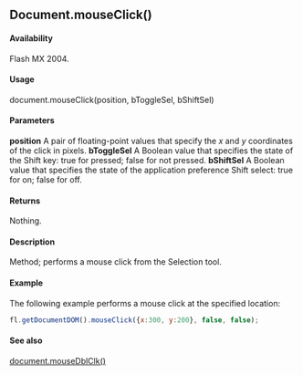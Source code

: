 ## Document.mouseClick()

#### Availability

Flash MX 2004.

#### Usage

document.mouseClick(position, bToggleSel, bShiftSel)

#### Parameters

**position** A pair of floating-point values that specify the *x* and *y* coordinates of the click in pixels.
**bToggleSel** A Boolean value that specifies the state of the Shift key: true for pressed; false for not pressed.
**bShiftSel** A Boolean value that specifies the state of the application preference Shift select: true for on; false for off.

#### Returns

Nothing.

#### Description

Method; performs a mouse click from the Selection tool.

#### Example

The following example performs a mouse click at the specified location:

```javascript
fl.getDocumentDOM().mouseClick({x:300, y:200}, false, false);

```

#### See also

[document.mouseDblClk()](../Document_object/docum140.md)

<span id="document.mouseDblClk()" class="anchor"></span>
